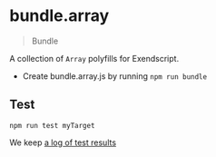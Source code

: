# bundle.array

> Bundle

A collection of `Array` polyfills for Exendscript.

- Create bundle.array.js by running `npm run bundle`

## Test

    npm run test myTarget

We keep [a log of test results](./test/results_log.md)


